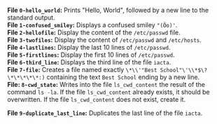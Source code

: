 **File `0-hello_world`:** Prints "Hello, World", followed by a new line to the standard output.  
**File `1-confused_smiley`:** Displays a confused smiley `"(Ôo)'`.  
**File `2-hellofile`:** Display the content of the `/etc/passwd` file.  
**File `3-twofiles`:** Display the content of `/etc/passwd` and `/etc/hosts`.  
**File `4-lastlines`:** Display the last 10 lines of `/etc/passwd`.  
**File `5-firstlines`:** Display the first 10 lines of `/etc/passwd`.  
**File `6-third_line`:** Displays the third line of the file `iacta`.  
**File  `7-file`:** Creates a file named exactly `\*\\'"Best School"\'\\*$\?\*\*\*\*\*:)` containing the text `Best School` ending by a new line.  
**File:  `8-cwd_state`:** Writes into the file `ls_cwd_content` the result of the command `ls -la`. If the file `ls_cwd_content` already exists, it should be overwritten. If the file `ls_cwd_content` does not exist, create it.  

**File `9-duplicate_last_line`:** Duplicates the last line of the file `iacta`.  
